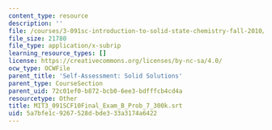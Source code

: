 ```yaml
---
content_type: resource
description: ''
file: /courses/3-091sc-introduction-to-solid-state-chemistry-fall-2010/5a7bfe1c9267528dbde333a3174a6422_MIT3_091SCF10Final_Exam_B_Prob_7_300k.vtt
file_size: 21780
file_type: application/x-subrip
learning_resource_types: []
license: https://creativecommons.org/licenses/by-nc-sa/4.0/
ocw_type: OCWFile
parent_title: 'Self-Assessment: Solid Solutions'
parent_type: CourseSection
parent_uid: 72c01ef0-b872-bcb0-6ee3-bdfffcb4cd4a
resourcetype: Other
title: MIT3_091SCF10Final_Exam_B_Prob_7_300k.srt
uid: 5a7bfe1c-9267-528d-bde3-33a3174a6422
---
```

